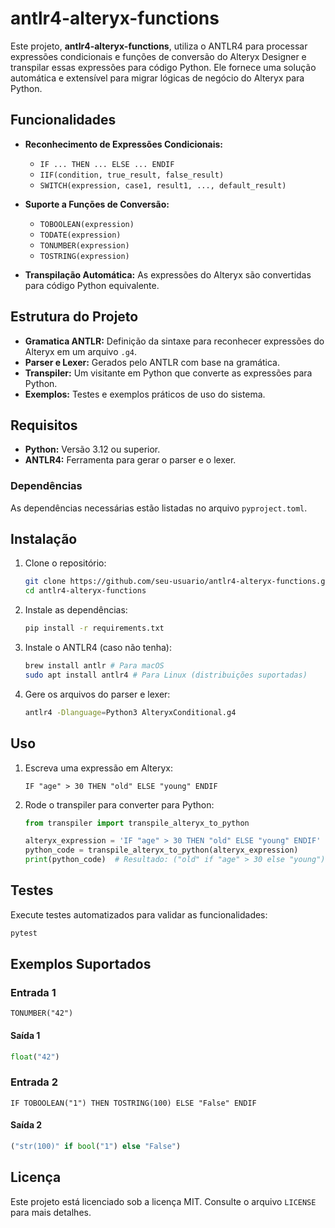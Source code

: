 # antlr4-alteryx-functions

Este projeto, **antlr4-alteryx-functions**, utiliza o ANTLR4 para processar expressões condicionais e funções de conversão do Alteryx Designer e transpilar essas expressões para código Python. Ele fornece uma solução automática e extensível para migrar lógicas de negócio do Alteryx para Python.

## Funcionalidades

- **Reconhecimento de Expressões Condicionais:**
  - `IF ... THEN ... ELSE ... ENDIF`
  - `IIF(condition, true_result, false_result)`
  - `SWITCH(expression, case1, result1, ..., default_result)`

- **Suporte a Funções de Conversão:**
  - `TOBOOLEAN(expression)`
  - `TODATE(expression)`
  - `TONUMBER(expression)`
  - `TOSTRING(expression)`

- **Transpilação Automática:** As expressões do Alteryx são convertidas para código Python equivalente.

## Estrutura do Projeto

- **Gramatica ANTLR:** Definição da sintaxe para reconhecer expressões do Alteryx em um arquivo `.g4`.
- **Parser e Lexer:** Gerados pelo ANTLR com base na gramática.
- **Transpiler:** Um visitante em Python que converte as expressões para Python.
- **Exemplos:** Testes e exemplos práticos de uso do sistema.

## Requisitos

- **Python:** Versão 3.12 ou superior.
- **ANTLR4:** Ferramenta para gerar o parser e o lexer.

### Dependências

As dependências necessárias estão listadas no arquivo `pyproject.toml`.

## Instalação

1. Clone o repositório:

   ```bash
   git clone https://github.com/seu-usuario/antlr4-alteryx-functions.git
   cd antlr4-alteryx-functions
   ```

2. Instale as dependências:

   ```bash
   pip install -r requirements.txt
   ```

3. Instale o ANTLR4 (caso não tenha):

   ```bash
   brew install antlr # Para macOS
   sudo apt install antlr4 # Para Linux (distribuições suportadas)
   ```

4. Gere os arquivos do parser e lexer:

   ```bash
   antlr4 -Dlanguage=Python3 AlteryxConditional.g4
   ```

## Uso

1. Escreva uma expressão em Alteryx:

   ```plaintext
   IF "age" > 30 THEN "old" ELSE "young" ENDIF
   ```

2. Rode o transpiler para converter para Python:

   ```python
   from transpiler import transpile_alteryx_to_python

   alteryx_expression = 'IF "age" > 30 THEN "old" ELSE "young" ENDIF'
   python_code = transpile_alteryx_to_python(alteryx_expression)
   print(python_code)  # Resultado: ("old" if "age" > 30 else "young")
   ```

## Testes

Execute testes automatizados para validar as funcionalidades:

```bash
pytest
```

## Exemplos Suportados

### Entrada 1

```plaintext
TONUMBER("42")
```

#### Saída 1

```python
float("42")
```

### Entrada 2

```plaintext
IF TOBOOLEAN("1") THEN TOSTRING(100) ELSE "False" ENDIF
```

#### Saída 2

```python
("str(100)" if bool("1") else "False")
```


## Licença

Este projeto está licenciado sob a licença MIT. Consulte o arquivo `LICENSE` para mais detalhes.
